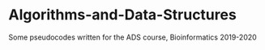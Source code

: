# Algorithms-and-Data-Structures
Some pseudocodes written for the ADS course, Bioinformatics 2019-2020
